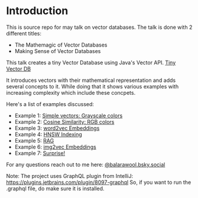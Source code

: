 # Introduction
This is source repo for may talk on vector databases.
The talk is done with 2 different titles:
- The Mathemagic of Vector Databases
- Making Sense of Vector Databases

This talk creates a tiny Vector Database using Java's Vector API. [Tiny Vector DB](vectordb-examples/src/main/java/com/balarawool/vectordb/db/VectorDB.java)

It introduces vectors with their mathematical representation and adds several concepts to it.
While doing that it shows various examples with increasing complexity which include these concpets.

Here's a list of examples discussed:
- Example 1: [Simple vectors: Grayscale colors](vectordb-examples/src/main/java/com/balarawool/vectordb/example1/GrayController.java)
- Example 2: [Cosine Similarity: RGB colors](vectordb-examples/src/main/java/com/balarawool/vectordb/example2/RgbController.java)
- Example 3: [word2vec Embeddings](vectordb-examples/src/main/java/com/balarawool/vectordb/example3/WikiController.java)
- Example 4: [HNSW Indexing](vectordb-examples/src/main/java/com/balarawool/vectordb/example4/BigWikiController.java)
- Example 5: [RAG](vectordb-examples/src/main/java/com/balarawool/vectordb/example5/EpicComicController.java)
- Example 6: [img2vec Embeddings](vectordb-examples/src/main/java/com/balarawool/vectordb/example6/FroogleSearchController.java)
- Example 7: [Surprise!](vectordb-examples/src/main/java/com/balarawool/vectordb/example7/CelebritySearchController.java) 

For any questions reach out to me here: [@balarawool.bsky.social](https://bsky.app/profile/balarawool.bsky.social)

Note:
The project uses GraphQL plugin from IntelliJ: https://plugins.jetbrains.com/plugin/8097-graphql
So, if you want to run the .graphql file, do make sure it is installed.
